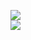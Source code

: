 [![](https://img.shields.io/badge/Made%20With-Github%20Spray-lightgrey.svg?style=for-the-badge&logo=github)](https://github.com/Annihil/github-spray#2764)  
[![](https://i.imgur.com/2DrTn0Z.gif)](https://github.com/Annihil/github-spray)